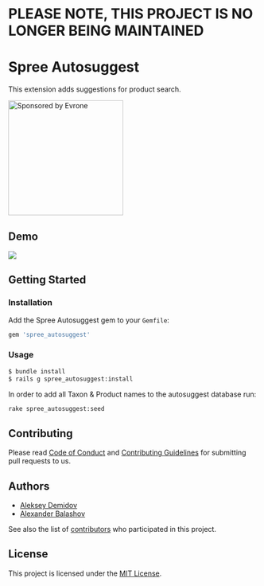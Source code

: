 # PLEASE NOTE, THIS PROJECT IS NO LONGER BEING MAINTAINED
# Spree Autosuggest

This extension adds suggestions for product search.

<a href="https://evrone.com/?utm_source=github.com">
  <img src="https://evrone.com/logo/evrone-sponsored-logo.png"
       alt="Sponsored by Evrone" width="231">
</a>

## Demo

![](screenshot.png)


## Getting Started
### Installation

Add the Spree Autosuggest gem to your `Gemfile`:
  ```ruby
  gem 'spree_autosuggest'
  ```

### Usage

  ```sh
  $ bundle install
  $ rails g spree_autosuggest:install
  ```
  
  
In order to add all Taxon & Product names to the autosuggest database run:
  ```sh
  rake spree_autosuggest:seed
  ```
## Contributing

Please read [Code of Conduct](CODE-OF-CONDUCT.md) and [Contributing Guidelines](CONTRIBUTING.md) for submitting pull requests to us. 

## Authors

* [Aleksey Demidov](https://github.com/ademidov) 
* [Alexander Balashov](https://github.com/divineforest) 

See also the list of [contributors](https://github.com/evrone/spree_autosuggest/graphs/contributors) who participated in this project.

## License

This project is licensed under the [MIT License](LICENSE).
